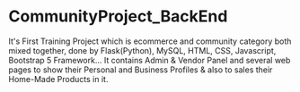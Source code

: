 # CommunityProject_BackEnd
It's First Training Project which is ecommerce and community category both mixed together, done by Flask(Python), MySQL, HTML, CSS, Javascript, Bootstrap 5 Framework... It contains Admin &amp; Vendor Panel and several web pages to show their Personal and Business Profiles & also to sales their Home-Made Products in it.
